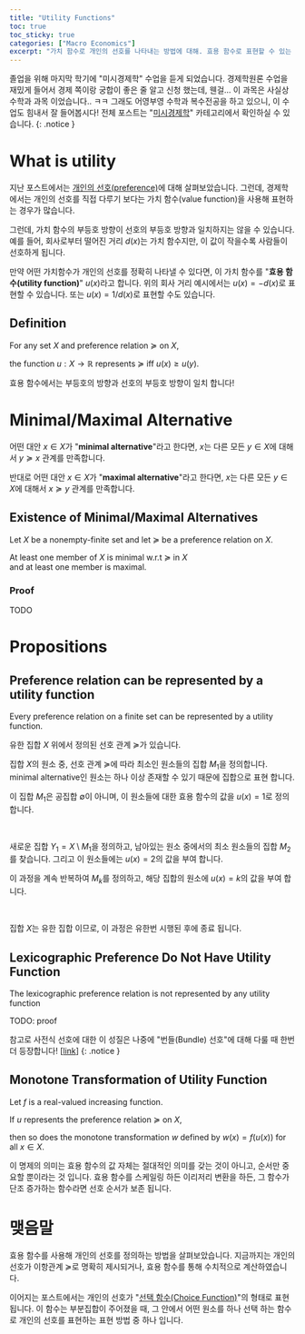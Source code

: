 ```yaml
---
title: "Utility Functions"
toc: true
toc_sticky: true
categories: ["Macro Economics"]
excerpt: "가치 함수로 개인의 선호를 나타내는 방법에 대해. 효용 함수로 표현할 수 있는 개인의 선호가 있고, 그렇지 않은 선호가 있다."
---
```


졸업을 위해 마지막 학기에 "미시경제학" 수업을 듣게 되었습니다.
경제학원론 수업을 재밌게 들어서 경제 쪽이랑 궁합이 좋은 줄 알고 신청 했는데, 웬걸... 이 과목은 사실상 수학과 과목 이었습니다.. ㅋㅋ
그래도 어영부영 수학과 복수전공을 하고 있으니, 이 수업도 힘내서 잘 들어봅시다!
전체 포스트는 "[미시경제학](/categories/micro-economics)" 카테고리에서 확인하실 수 있습니다.
{: .notice }

# What is utility

지난 포스트에서는 [개인의 선호(preference)](/2025/03/05/preferences/)에 대해 살펴보았습니다.
그런데, 경제학에서는 개인의 선호를 직접 다루기 보다는 가치 함수(value function)을 사용해 표현하는 경우가 많습니다.

그런데, 가치 함수의 부등호 방향이 선호의 부등호 방향과 일치하지는 않을 수 있습니다. 예를 들어, 회사로부터 떨어진 거리 $d(x)$는 가치 함수지만, 이 값이 작을수록 사람들이 선호하게 됩니다.

만약 어떤 가치함수가 개인의 선호를 정확히 나타낼 수 있다면, 이 가치 함수를 "**효용 함수(utility function)**" $u(x)$라고 합니다. 위의 회사 거리 예시에서는 $u(x) = - d(x)$로 표현할 수 있습니다. 또는 $u(x) = 1/d(x)$로 표현할 수도 있습니다.

## Definition

<div class="definition" markdown="1">

For any set $X$ and preference relation $\succcurlyeq$ on $X$,

the function $u: X \rightarrow \mathbb{R}$ represents $\succcurlyeq$ iff $u(x) \ge u(y)$.

</div>

효용 함수에서는 부등호의 방향과 선호의 부등호 방향이 일치 합니다!

# Minimal/Maximal Alternative

어떤 대안 $x \in X$가 "**minimal alternative**"라고 한다면, $x$는 다른 모든 $y \in X$에 대해서 $y \succcurlyeq x$ 관계를 만족합니다.

반대로 어떤 대안 $x \in X$가 "**maximal alternative**"라고 한다면, $x$는 다른 모든 $y \in X$에 대해서 $x \succcurlyeq y$ 관계를 만족합니다.

## Existence of Minimal/Maximal Alternatives

<div class="theorem" markdown="1">

Let $X$ be a nonempty-finite set and let $\succcurlyeq$ be a preference relation on $X$.

At least one member of $X$ is minimal w.r.t $\succcurlyeq$ in $X$<br/>
and at least one member is maximal.

</div>

### Proof

TODO

# Propositions

## Preference relation can be represented by a utility function

<div class="theorem" markdown="1">

Every preference relation on a finite set can be represented by a utility function.

</div>

<div class="proof" markdown="1">

유한 집합 $X$ 위에서 정의된 선호 관계 $\succcurlyeq$가 있습니다.

집합 $X$의 원소 중, 선호 관계 $\succcurlyeq$에 따라 최소인 원소들의 집합 $M_1$을 정의합니다. minimal alternative인 원소는 하나 이상 존재할 수 있기 때문에 집합으로 표현 합니다.

이 집합 $M_1$은 공집합 $\emptyset$이 아니며, 이 원소들에 대한 효용 함수의 값을 $u(x) = 1$로 정의합니다.

<br/>

새로운 집합 $Y_1 = X \setminus M_1$을 정의하고, 남아있는 원소 중에서의 최소 원소들의 집합 $M_2$를 찾습니다. 그리고 이 원소들에는 $u(x) = 2$의 값을 부여 합니다.

이 과정을 계속 반복하여 $M_k$를 정의하고, 해당 집합의 원소에 $u(x) = k$의 값을 부여 합니다.

<br/>

집합 $X$는 유한 집합 이므로, 이 과정은 유한번 시행된 후에 종료 됩니다.

</div>


## Lexicographic Preference Do Not Have Utility Function

<div class="theorem" markdown="1">

The lexicographic preference relation is not represented by any utility function

</div>

TODO: proof

참고로 사전식 선호에 대한 이 성질은 나중에 "번들(Bundle) 선호"에 대해 다룰 때 한번더 등장합니다! [[link](/2025/04/12/bundles-of-goods/#lexicographic-preference)]
{: .notice }



## Monotone Transformation of Utility Function

<div class="theorem" markdown="1">

Let $f$ is a real-valued increasing function.

If $u$ represents the preference relation $\succcurlyeq$ on $X$,

then so does the monotone transformation $w$ defined by $w(x) = f(u(x))$ for all $x \in X$.

</div>

이 명제의 의미는 효용 함수의 값 자체는 절대적인 의미를 갖는 것이 아니고, 순서만 중요할 뿐이라는 것 입니다. 효용 함수를 스케일링 하든 이리저리 변환을 하든, 그 함수가 단조 증가하는 함수라면 선호 순서가 보존 됩니다.


# 맺음말

효용 함수를 사용해 개인의 선호를 정의하는 방법을 살펴보았습니다.
지금까지는 개인의 선호가 이항관계 $\succcurlyeq$로 명확히 제시되거나, 효용 함수를 통해 수치적으로 계산하였습니다.

이어지는 포스트에서는 개인의 선호가 "[선택 함수(Choice Function)](/2025/03/12/choice-functions/)"의 형태로 표현 됩니다. 이 함수는 부분집합이 주어졌을 때, 그 안에서 어떤 원소를 하나 선택 하는 함수로 개인의 선호를 표현하는 표현 방법 중 하나 입니다.
